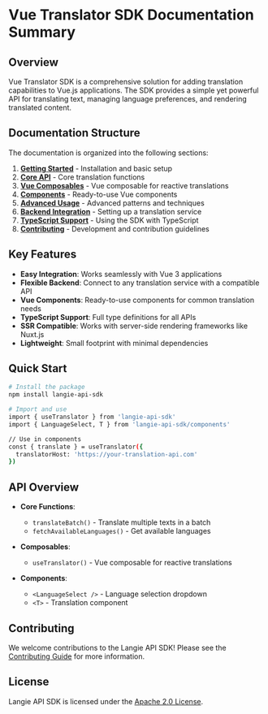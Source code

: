 # Vue Translator SDK Documentation Summary

## Overview

Vue Translator SDK is a comprehensive solution for adding translation capabilities to Vue.js applications. The SDK provides a simple yet powerful API for translating text, managing language preferences, and rendering translated content.

## Documentation Structure

The documentation is organized into the following sections:

1. **[Getting Started](./getting-started.md)** - Installation and basic setup
2. **[Core API](./core-api.md)** - Core translation functions
3. **[Vue Composables](./composables.md)** - Vue composable for reactive translations
4. **[Components](./components.md)** - Ready-to-use Vue components
5. **[Advanced Usage](./advanced-usage.md)** - Advanced patterns and techniques
6. **[Backend Integration](./backend-integration.md)** - Setting up a translation service
7. **[TypeScript Support](./typescript.md)** - Using the SDK with TypeScript
8. **[Contributing](./contributing.md)** - Development and contribution guidelines

## Key Features

- **Easy Integration**: Works seamlessly with Vue 3 applications
- **Flexible Backend**: Connect to any translation service with a compatible API
- **Vue Components**: Ready-to-use components for common translation needs
- **TypeScript Support**: Full type definitions for all APIs
- **SSR Compatible**: Works with server-side rendering frameworks like Nuxt.js
- **Lightweight**: Small footprint with minimal dependencies

## Quick Start

```bash
# Install the package
npm install langie-api-sdk

# Import and use
import { useTranslator } from 'langie-api-sdk'
import { LanguageSelect, T } from 'langie-api-sdk/components'

// Use in components
const { translate } = useTranslator({
  translatorHost: 'https://your-translation-api.com'
})
```

## API Overview

- **Core Functions**:
  - `translateBatch()` - Translate multiple texts in a batch
  - `fetchAvailableLanguages()` - Get available languages

- **Composables**:
  - `useTranslator()` - Vue composable for reactive translations

- **Components**:
  - `<LanguageSelect />` - Language selection dropdown
  - `<T>` - Translation component

## Contributing

We welcome contributions to the Langie API SDK! Please see the [Contributing Guide](./contributing.md) for more information.

## License

Langie API SDK is licensed under the [Apache 2.0 License](/LICENSE).
